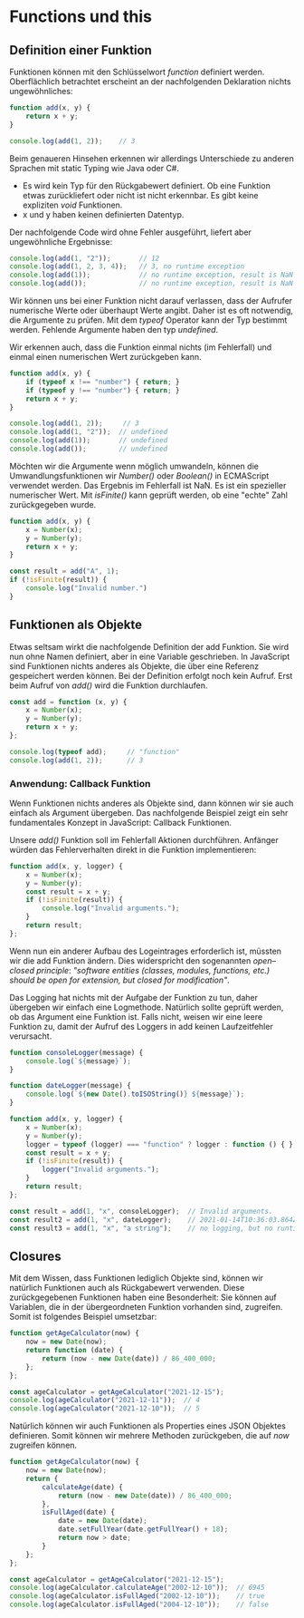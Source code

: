 # Functions und this

## Definition einer Funktion

Funktionen können mit den Schlüsselwort *function* definiert werden. Oberflächlich betrachtet
erscheint an der nachfolgenden Deklaration nichts ungewöhnliches:
```javascript
function add(x, y) {
    return x + y;
}

console.log(add(1, 2));    // 3
```

Beim genaueren Hinsehen erkennen wir allerdings Unterschiede zu anderen Sprachen mit static
Typing wie Java oder C#.
- Es wird kein Typ für den Rückgabewert definiert. Ob eine Funktion etwas zurückliefert oder nicht
  ist nicht erkennbar. Es gibt keine expliziten *void* Funktionen.
- x und y haben keinen definierten Datentyp.

Der nachfolgende Code wird ohne Fehler ausgeführt, liefert aber ungewöhnliche Ergebnisse:

```javascript
console.log(add(1, "2"));       // 12
console.log(add(1, 2, 3, 4));   // 3, no runtime exception
console.log(add(1));            // no runtime exception, result is NaN
console.log(add());             // no runtime exception, result is NaN
```

Wir können uns bei einer Funktion nicht darauf verlassen, dass der Aufrufer numerische Werte oder
überhaupt Werte angibt. Daher ist es oft notwendig, die Argumente zu prüfen. Mit dem *typeof*
Operator kann der Typ bestimmt werden. Fehlende Argumente haben den typ *undefined*.

Wir erkennen auch, dass die Funktion einmal nichts (im Fehlerfall) und einmal einen numerischen
Wert zurückgeben kann.

```javascript
function add(x, y) {
    if (typeof x !== "number") { return; }
    if (typeof y !== "number") { return; }
    return x + y;
}

console.log(add(1, 2));     // 3
console.log(add(1, "2"));  // undefined
console.log(add(1));       // undefined
console.log(add());        // undefined
```

Möchten wir die Argumente wenn möglich umwandeln, können die Umwandlungsfunktionen wir *Number()*
oder *Boolean()* in ECMAScript verwendet werden. Das Ergebnis im Fehlerfall ist NaN. Es ist ein
spezieller numerischer Wert. Mit *isFinite()* kann geprüft werden, ob eine "echte" Zahl zurückgegeben
wurde.

```javascript
function add(x, y) {
    x = Number(x);
    y = Number(y);
    return x + y;
}

const result = add("A", 1);
if (!isFinite(result)) {
    console.log("Invalid number.")
}
```

## Funktionen als Objekte

Etwas seltsam wirkt die nachfolgende Definition der add Funktion. Sie wird nun ohne Namen definiert,
aber in eine Variable geschrieben. In JavaScript sind Funktionen nichts anderes als Objekte, die
über eine Referenz gespeichert werden können. Bei der Definition erfolgt noch kein Aufruf. Erst
beim Aufruf von *add()* wird die Funktion durchlaufen.

```javascript
const add = function (x, y) {
    x = Number(x);
    y = Number(y);
    return x + y;
};

console.log(typeof add);     // "function"
console.log(add(1, 2));      // 3
```

### Anwendung: Callback Funktion

Wenn Funktionen nichts anderes als Objekte sind, dann können wir sie auch einfach als Argument
übergeben. Das nachfolgende Beispiel zeigt ein sehr fundamentales Konzept in JavaScript: Callback
Funktionen. 

Unsere *add()* Funktion soll im Fehlerfall Aktionen durchführen. Anfänger würden das Fehlerverhalten
direkt in die Funktion implementieren:

```javascript
function add(x, y, logger) {
    x = Number(x);
    y = Number(y);
    const result = x + y;
    if (!isFinite(result)) {
        console.log("Invalid arguments.");
    }
    return result;
};
```

Wenn nun ein anderer Aufbau des Logeintrages erforderlich ist, müssten wir die add Funktion ändern.
Dies widerspricht den sogenannten *open–closed principle*: 
*"software entities (classes, modules, functions, etc.) should be open for extension, but closed
for modification"*.

Das Logging hat nichts mit der Aufgabe der Funktion zu tun, daher übergeben wir einfach eine
Logmethode. Natürlich sollte geprüft werden, ob das Argument eine Funktion ist. Falls nicht,
weisen wir eine leere Funktion zu, damit der Aufruf des Loggers in add keinen Laufzeitfehler verursacht.

```javascript
function consoleLogger(message) {
    console.log(`${message}`);
}

function dateLogger(message) {
    console.log(`${new Date().toISOString()} ${message}`);
}

function add(x, y, logger) {
    x = Number(x);
    y = Number(y);
    logger = typeof (logger) === "function" ? logger : function () { };
    const result = x + y;
    if (!isFinite(result)) {
        logger("Invalid arguments.");
    }
    return result;
};

const result = add(1, "x", consoleLogger);  // Invalid arguments.
const result2 = add(1, "x", dateLogger);    // 2021-01-14T10:36:03.864Z Invalid arguments.
const result3 = add(1, "x", "a string");    // no logging, but no runtine exception
```

## Closures

Mit dem Wissen, dass Funktionen lediglich Objekte sind, können wir natürlich Funktionen auch als
Rückgabewert verwenden. Diese zurückgegebenen Funktionen haben eine Besonderheit: Sie können auf
Variablen, die in der übergeordneten Funktion vorhanden sind, zugreifen. Somit ist folgendes
Beispiel umsetzbar:

```javascript
function getAgeCalculator(now) {
    now = new Date(now);
    return function (date) {
        return (now - new Date(date)) / 86_400_000;
    };
};

const ageCalculator = getAgeCalculator("2021-12-15");
console.log(ageCalculator("2021-12-11"));  // 4
console.log(ageCalculator("2021-12-10"));  // 5
```

Natürlich können wir auch Funktionen als Properties eines JSON Objektes definieren. Somit können
wir mehrere Methoden zurückgeben, die auf *now* zugreifen können.

```javascript
function getAgeCalculator(now) {
    now = new Date(now);
    return {
        calculateAge(date) {
            return (now - new Date(date)) / 86_400_000;
        },
        isFullAged(date) {
            date = new Date(date);
            date.setFullYear(date.getFullYear() + 18);
            return now > date;
        }
    };
};

const ageCalculator = getAgeCalculator("2021-12-15");
console.log(ageCalculator.calculateAge("2002-12-10"));  // 6945
console.log(ageCalculator.isFullAged("2002-12-10"));    // true
console.log(ageCalculator.isFullAged("2004-12-10"));    // false
```